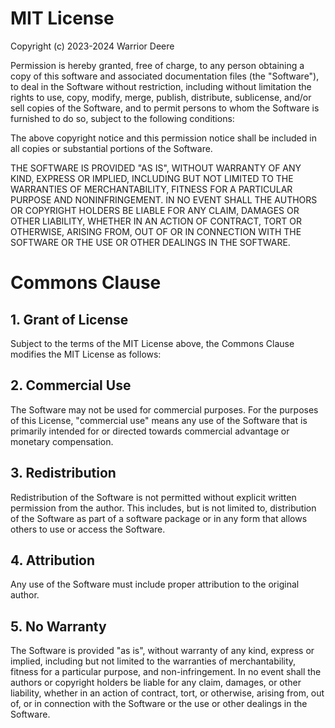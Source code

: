 # MIT License

Copyright (c) 2023-2024 Warrior Deere

Permission is hereby granted, free of charge, to any person obtaining a copy
of this software and associated documentation files (the "Software"), to deal
in the Software without restriction, including without limitation the rights
to use, copy, modify, merge, publish, distribute, sublicense, and/or sell
copies of the Software, and to permit persons to whom the Software is
furnished to do so, subject to the following conditions:

The above copyright notice and this permission notice shall be included in all
copies or substantial portions of the Software.

THE SOFTWARE IS PROVIDED "AS IS", WITHOUT WARRANTY OF ANY KIND, EXPRESS OR
IMPLIED, INCLUDING BUT NOT LIMITED TO THE WARRANTIES OF MERCHANTABILITY,
FITNESS FOR A PARTICULAR PURPOSE AND NONINFRINGEMENT. IN NO EVENT SHALL THE
AUTHORS OR COPYRIGHT HOLDERS BE LIABLE FOR ANY CLAIM, DAMAGES OR OTHER
LIABILITY, WHETHER IN AN ACTION OF CONTRACT, TORT OR OTHERWISE, ARISING FROM,
OUT OF OR IN CONNECTION WITH THE SOFTWARE OR THE USE OR OTHER DEALINGS IN THE
SOFTWARE.

# Commons Clause

## 1. Grant of License
Subject to the terms of the MIT License above, the Commons Clause modifies the MIT License as follows:

## 2. Commercial Use
The Software may not be used for commercial purposes. For the purposes of this License, "commercial use" means any use of the Software that is primarily intended for or directed towards commercial advantage or monetary compensation.

## 3. Redistribution
Redistribution of the Software is not permitted without explicit written permission from the author. This includes, but is not limited to, distribution of the Software as part of a software package or in any form that allows others to use or access the Software.

## 4. Attribution
Any use of the Software must include proper attribution to the original author.

## 5. No Warranty
The Software is provided "as is", without warranty of any kind, express or implied, including but not limited to the warranties of merchantability, fitness for a particular purpose, and non-infringement. In no event shall the authors or copyright holders be liable for any claim, damages, or other liability, whether in an action of contract, tort, or otherwise, arising from, out of, or in connection with the Software or the use or other dealings in the Software.
